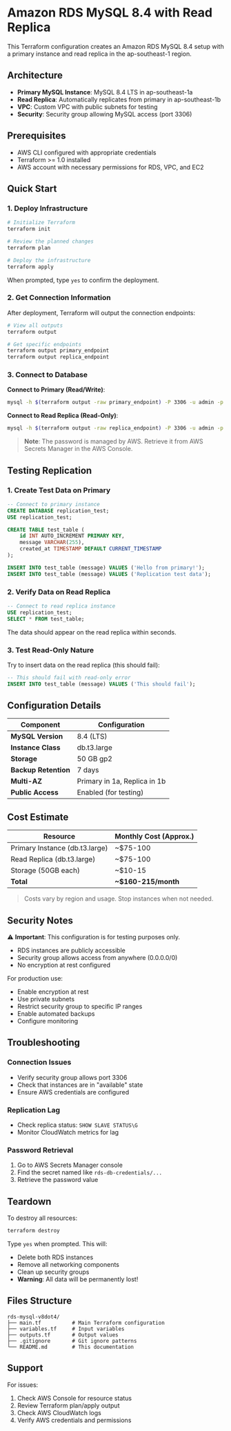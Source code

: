 # Amazon RDS MySQL 8.4 with Read Replica

This Terraform configuration creates an Amazon RDS MySQL 8.4 setup with a primary instance and read replica in the ap-southeast-1 region.

## Architecture

- **Primary MySQL Instance**: MySQL 8.4 LTS in ap-southeast-1a
- **Read Replica**: Automatically replicates from primary in ap-southeast-1b  
- **VPC**: Custom VPC with public subnets for testing
- **Security**: Security group allowing MySQL access (port 3306)

## Prerequisites

- AWS CLI configured with appropriate credentials
- Terraform >= 1.0 installed
- AWS account with necessary permissions for RDS, VPC, and EC2

## Quick Start

### 1. Deploy Infrastructure

```bash
# Initialize Terraform
terraform init

# Review the planned changes
terraform plan

# Deploy the infrastructure
terraform apply
```

When prompted, type `yes` to confirm the deployment.

### 2. Get Connection Information

After deployment, Terraform will output the connection endpoints:

```bash
# View all outputs
terraform output

# Get specific endpoints
terraform output primary_endpoint
terraform output replica_endpoint
```

### 3. Connect to Database

**Connect to Primary (Read/Write)**:
```bash
mysql -h $(terraform output -raw primary_endpoint) -P 3306 -u admin -p
```

**Connect to Read Replica (Read-Only)**:
```bash
mysql -h $(terraform output -raw replica_endpoint) -P 3306 -u admin -p
```

> **Note**: The password is managed by AWS. Retrieve it from AWS Secrets Manager in the AWS Console.

## Testing Replication

### 1. Create Test Data on Primary

```sql
-- Connect to primary instance
CREATE DATABASE replication_test;
USE replication_test;

CREATE TABLE test_table (
    id INT AUTO_INCREMENT PRIMARY KEY,
    message VARCHAR(255),
    created_at TIMESTAMP DEFAULT CURRENT_TIMESTAMP
);

INSERT INTO test_table (message) VALUES ('Hello from primary!');
INSERT INTO test_table (message) VALUES ('Replication test data');
```

### 2. Verify Data on Read Replica

```sql
-- Connect to read replica instance
USE replication_test;
SELECT * FROM test_table;
```

The data should appear on the read replica within seconds.

### 3. Test Read-Only Nature

Try to insert data on the read replica (this should fail):
```sql
-- This should fail with read-only error
INSERT INTO test_table (message) VALUES ('This should fail');
```

## Configuration Details

| Component | Configuration |
|-----------|---------------|
| **MySQL Version** | 8.4 (LTS) |
| **Instance Class** | db.t3.large |
| **Storage** | 50 GB gp2 |
| **Backup Retention** | 7 days |
| **Multi-AZ** | Primary in 1a, Replica in 1b |
| **Public Access** | Enabled (for testing) |

## Cost Estimate

| Resource | Monthly Cost (Approx.) |
|----------|------------------------|
| Primary Instance (db.t3.large) | ~$75-100 |
| Read Replica (db.t3.large) | ~$75-100 |
| Storage (50GB each) | ~$10-15 |
| **Total** | **~$160-215/month** |

> Costs vary by region and usage. Stop instances when not needed.

## Security Notes

⚠️ **Important**: This configuration is for testing purposes only.

- RDS instances are publicly accessible
- Security group allows access from anywhere (0.0.0.0/0)
- No encryption at rest configured

For production use:
- Enable encryption at rest
- Use private subnets
- Restrict security group to specific IP ranges
- Enable automated backups
- Configure monitoring

## Troubleshooting

### Connection Issues
- Verify security group allows port 3306
- Check that instances are in "available" state
- Ensure AWS credentials are configured

### Replication Lag
- Check replica status: `SHOW SLAVE STATUS\G`
- Monitor CloudWatch metrics for lag

### Password Retrieval
1. Go to AWS Secrets Manager console
2. Find the secret named like `rds-db-credentials/...`
3. Retrieve the password value

## Teardown

To destroy all resources:

```bash
terraform destroy
```

Type `yes` when prompted. This will:
- Delete both RDS instances
- Remove all networking components
- Clean up security groups
- **Warning**: All data will be permanently lost!

## Files Structure

```
rds-mysql-v8dot4/
├── main.tf          # Main Terraform configuration
├── variables.tf     # Input variables
├── outputs.tf       # Output values
├── .gitignore       # Git ignore patterns
└── README.md        # This documentation
```

## Support

For issues:
1. Check AWS Console for resource status
2. Review Terraform plan/apply output
3. Check AWS CloudWatch logs
4. Verify AWS credentials and permissions